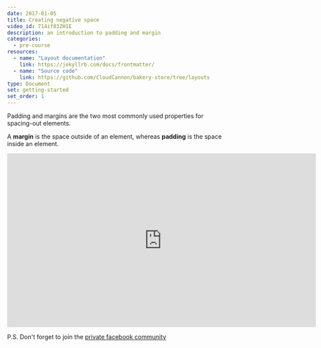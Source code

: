 ```yaml
---
date: 2017-01-05
title: Creating negative space
video_id: 714if83ZH1E
description: an introduction to padding and margin
categories:
  - pre-course
resources:
  - name: "Layout documentation"
    link: https://jekyllrb.com/docs/frontmatter/
  - name: "Source code"
    link: https://github.com/CloudCannon/bakery-store/tree/layouts
type: Document
set: getting-started
set_order: 1
---
```


Padding and margins are the two most commonly used properties for spacing-out elements.

A **margin** is the space outside of an element, whereas **padding** is the space inside an element.

<iframe width="720" height="405" src="https://www.youtube.com/embed/Rybw5APN7MQ" frameborder="0" allow="accelerometer; autoplay; encrypted-media; gyroscope; picture-in-picture" allowfullscreen></iframe>


P.S. Don't forget to join the <a href="https://www.facebook.com/groups/webdev101/" data-external-link-checked="true" target="_blank">private facebook community</a>
